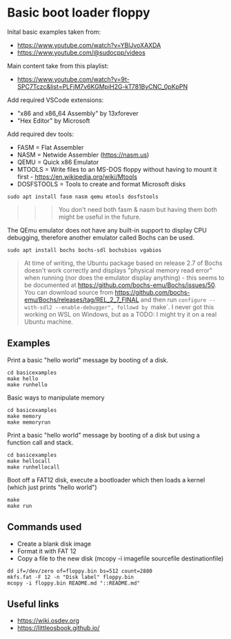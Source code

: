 # Basic boot loader floppy

Inital basic examples taken from:
* https://www.youtube.com/watch?v=YBlJvoXAXDA
* https://www.youtube.com/@sudocpp/videos

Main content take from this playlist:
* https://www.youtube.com/watch?v=9t-SPC7Tczc&list=PLFjM7v6KGMpiH2G-kT781ByCNC_0pKpPN
 
Add required VSCode extensions:

* "x86 and x86_64 Assembly" by 13xforever
* "Hex Editor" by Microsoft

Add required dev tools:

* FASM = Flat Assembler
* NASM = Netwide Assembler (https://nasm.us)
* QEMU = Quick x86 Emulator
* MTOOLS = Write files to an MS-DOS floppy without having to mount it first - https://en.wikipedia.org/wiki/Mtools
* DOSFSTOOLS = Tools to create and format Microsoft disks
```
sudo apt install fasm nasm qemu mtools dosfstools
```
>>> You don't need both fasm & nasm but having them both might be useful in the future.

The QEmu emulator does not have any built-in support to display CPU debugging, therefore another emulator called Bochs can be used.
```
sudo apt install bochs bochs-sdl bochsbios vgabios
```
> At time of writing, the Ubuntu package based on release 2.7 of Bochs doesn't work correctly and displays "physical memory read error" when running (nor does the emulator display anything) - this seems to be documented at https://github.com/bochs-emu/Bochs/issues/50. You can download source from https://github.com/bochs-emu/Bochs/releases/tag/REL_2_7_FINAL and then run `configure --with-sdl2 --enable-debugger", followd by `make`. I never got this working on WSL on Windows, but as a TODO: I might try it on a real Ubuntu machine.

## Examples

Print a basic "hello world" message by booting of a disk.
```
cd basicexamples
make hello
make runhello
```

Basic ways to manipulate memory 
```
cd basicexamples
make memory
make memoryrun
```

Print a basic "hello world" message by booting of a disk but using a function call and stack.
```
cd basicexamples
make hellocall
make runhellocall
```

Boot off a FAT12 disk, execute a bootloader which then loads a kernel (which just prints "hello world")
```
make
make run
```

## Commands used
* Create a blank disk image
* Format it with FAT 12
* Copy a file to the new disk (mcopy -i imagefile sourcefile destinationfile)
```
dd if=/dev/zero of=floppy.bin bs=512 count=2880
mkfs.fat -F 12 -n "Disk label" floppy.bin
mcopy -i floppy.bin README.md "::README.md"
```

## Useful links
* https://wiki.osdev.org
* https://littleosbook.github.io/
